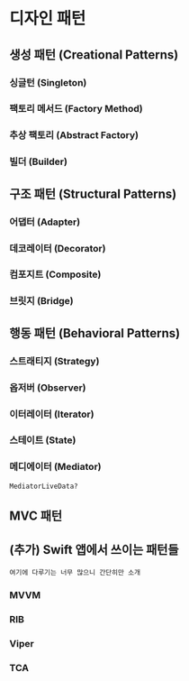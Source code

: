 # 디자인 패턴

## 생성 패턴 (Creational Patterns)

### 싱글턴 (Singleton)


### 팩토리 메서드 (Factory Method)


### 추상 팩토리 (Abstract Factory)


### 빌더 (Builder)


## 구조 패턴 (Structural Patterns)

### 어댑터 (Adapter)


### 데코레이터 (Decorator)


### 컴포지트 (Composite)


### 브릿지 (Bridge)


## 행동 패턴 (Behavioral Patterns)

### 스트래티지 (Strategy)


### 옵저버 (Observer)


### 이터레이터 (Iterator)
 

### 스테이트 (State)


### 메디에이터 (Mediator)

```
MediatorLiveData?
``` 

## MVC 패턴



## (추가) Swift 앱에서 쓰이는 패턴들

```
여기에 다루기는 너무 많으니 간단히만 소개
```

### MVVM
 
 
### RIB


### Viper


### TCA
